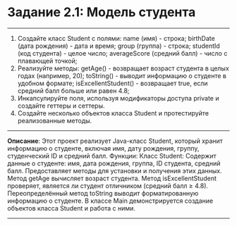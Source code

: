 # Задание 2.1: Модель студента
***
1. Создайте класс Student с полями:
    name (имя) - строка;
    birthDate (дата рождения) - дата и время;
    group (группа) - строка;
    studentId (код студента) - целое число;
    averageScore (средний балл) - число с плавающей точкой;
2. Реализуйте методы:
    getAge() - возвращает возраст студента в целых годах (например, 20);
    toString() - выводит информацию о студенте в удобном формате;
    isExcellentStudent() - возвращает true, если средний балл больше или равен 4.8;
3. Инкапсулируйте поля, используя модификаторы доступа private и создайте геттеры и сеттеры.
4. Создайте несколько объектов класса Student и протестируйте реализованные методы.
***
**Описание**: Этот проект реализует Java-класс Student, который хранит информацию о студенте, включая имя, дату рождения, группу, студенческий ID и средний балл.
Функции:
    Класс Student:
        Содержит данные о студенте: имя, дата рождения, группа, ID студента, средний балл.
        Предоставляет методы для установки и получения этих данных.
        Метод getAge вычисляет возраст студента.
        Метод isExcellentStudent проверяет, является ли студент отличником (средний балл ≥ 4.8).
        Переопределённый метод toString выводит форматированную информацию о студенте.
    В классе Main демонстрируется создание объектов класса Student и работа с ними.
***